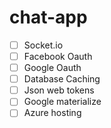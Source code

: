 # chat-app

- [ ] Socket.io
- [ ] Facebook Oauth
- [ ] Google Oauth
- [ ] Database Caching
- [ ] Json web tokens
- [ ] Google materialize
- [ ] Azure hosting
